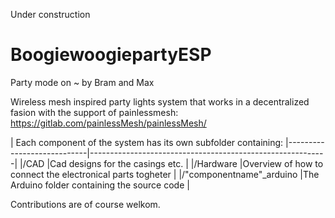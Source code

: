 Under construction

# BoogiewoogiepartyESP 
Party mode on ~ by Bram and Max

Wireless mesh inspired party lights system that 
works in a decentralized fasion with the support of painlessmesh:
https://gitlab.com/painlessMesh/painlessMesh/

| Each component of the system has its own subfolder containing:
|----------------------------|-----------------------------------------------------------|
|/CAD                        |Cad designs for the casings etc.                           |
|/Hardware                   |Overview of how to connect the electronical parts togheter |
|/"componentname"\_arduino   |The Arduino folder containing the source code              |

Contributions are of course welkom. 
